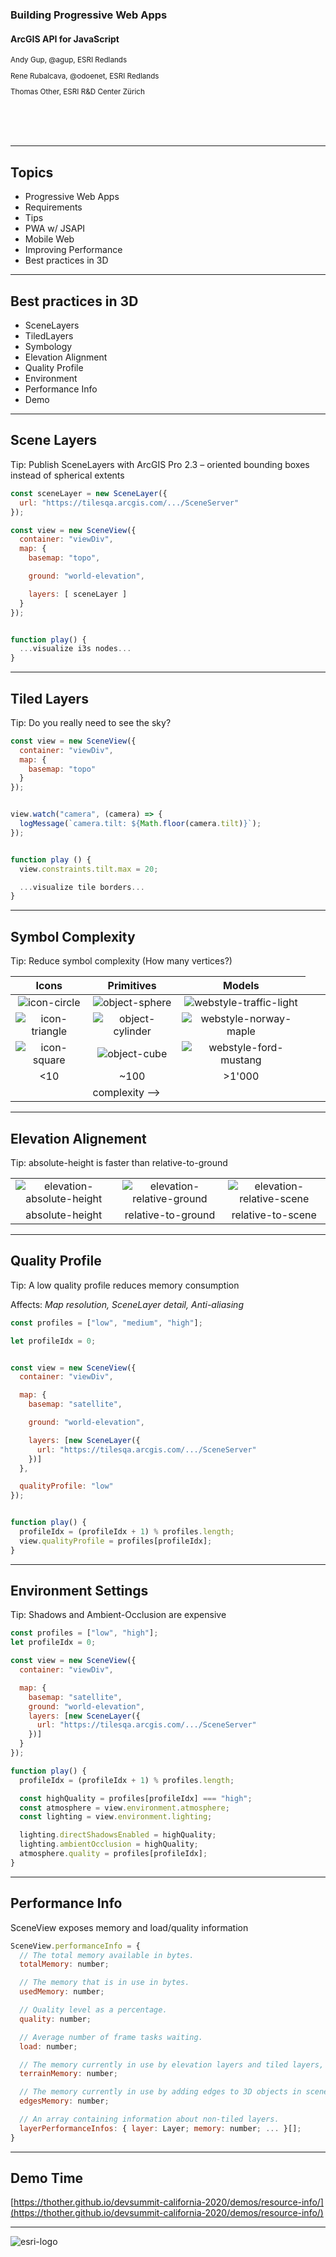 <!-- .slide: data-background="images/bg-1.png" -->

### Building Progressive Web Apps

#### ArcGIS API for JavaScript

<small>
  <p>Andy Gup, @agup, ESRI Redlands</p>
  <p>Rene Rubalcava, @odoenet​, ESRI Redlands</p>
  <p>Thomas Other, ESRI R&amp;D Center Z&uuml;rich</p>
</small>

<br/><br/><br/>

---

<!-- .slide: data-background="images/bg-4.png" -->

## Topics

- Progressive Web Apps
 - Requirements
 - Tips
 - PWA w/ JSAPI
- Mobile Web
 - Improving Performance​
 - Best practices in 3D​

---

<!-- .slide: data-background="images/bg-2.png" -->

## Best practices in 3D​

- SceneLayers
- TiledLayers
- Symbology
- Elevation Alignment
- Quality Profile
- Environment
- Performance Info
- Demo

---

<!-- .slide: data-background="images/bg-2.png" -->

## Scene Layers

Tip: Publish SceneLayers with ArcGIS Pro 2.3 – oriented bounding boxes instead of spherical extents


```js
const sceneLayer = new SceneLayer({
  url: "https://tilesqa.arcgis.com/.../SceneServer"
});

const view = new SceneView({
  container: "viewDiv",
  map: {
    basemap: "topo",

    ground: "world-elevation",

    layers: [ sceneLayer ]
  }
});


function play() {
  ...visualize i3s nodes...
}
```
<div id="i3s-nodevis" play="./snippets/i3s-nodevis.html"></div>

---

<!-- .slide: data-background="images/bg-2.png" -->

## Tiled Layers

Tip: Do you really need to see the sky?​

```js
const view = new SceneView({
  container: "viewDiv",
  map: {
    basemap: "topo"
  }
});


view.watch("camera", (camera) => {
  logMessage(`camera.tilt: ${Math.floor(camera.tilt)}`);
});


function play () {
  view.constraints.tilt.max = 20;

  ...visualize tile borders...
}

```
<div id="tile-bordervis" play="./snippets/tile-bordervis.html"></div>

---

<!-- .slide: data-background="images/bg-2.png" -->

## Symbol Complexity

Tip: Reduce symbol complexity (How many vertices?)

| Icons                                                 | Primitives                                                | Models |
|:-:                                                    |:-:                                                        |:-:|
| ![icon-circle](images/symbols3d-icon-circle.png)      | ![object-sphere](images/symbols3d-object-sphere.png)      | ![webstyle-traffic-light](images/webstyle-traffic-light.png) |
| ![icon-triangle](images/symbols3d-icon-triangle.png)  | ![object-cylinder](images/symbols3d-object-cylinder.png)  | ![webstyle-norway-maple](images/webstyle-norway-maple.png) |
| ![icon-square](images/symbols3d-icon-square.png)      | ![object-cube](images/symbols3d-object-cube.png)          | ![webstyle-ford-mustang](images/webstyle-ford-mustang.png) |
| <10                                                   | ~100                                                      | >1'000 |
|<td colspan=4>complexity &#x27f6;</td>

<div id="symbol-complexity" play="./snippets/symbol-complexity.html"></div>


---

<!-- .slide: data-background="images/bg-2.png" -->

## Elevation Alignement

Tip: absolute-height is faster than relative-to-ground​

| | | |
|:-:|:-:|:-:|
| ![elevation-absolute-height](images/elevation-absolute-height.png) | ![elevation-relative-ground](images/elevation-relative-ground.png) | ![elevation-relative-scene](images/elevation-relative-scene.png) |
| absolute-height | relative-to-ground | relative-to-scene |

---

<!-- .slide: data-background="images/bg-2.png" -->

## Quality Profile

Tip: A low quality profile reduces memory consumption

Affects: _Map resolution, SceneLayer detail, Anti-aliasing_

```js
const profiles = ["low", "medium", "high"];

let profileIdx = 0;


const view = new SceneView({
  container: "viewDiv",

  map: {
    basemap: "satellite",

    ground: "world-elevation",

    layers: [new SceneLayer({
      url: "https://tilesqa.arcgis.com/.../SceneServer"
    })]
  },

  qualityProfile: "low"
});


function play() {
  profileIdx = (profileIdx + 1) % profiles.length;
  view.qualityProfile = profiles[profileIdx];
}
```
<div id="quality-profile" play="./snippets/quality-profile.html"></div>


---

<!-- .slide: data-background="images/bg-2.png" -->

## Environment Settings

Tip: Shadows and Ambient-Occlusion are expensive​

```js
const profiles = ["low", "high"];
let profileIdx = 0;

const view = new SceneView({
  container: "viewDiv",

  map: {
    basemap: "satellite",
    ground: "world-elevation",
    layers: [new SceneLayer({
      url: "https://tilesqa.arcgis.com/.../SceneServer"
    })]
  }
});

function play() {
  profileIdx = (profileIdx + 1) % profiles.length;

  const highQuality = profiles[profileIdx] === "high";
  const atmosphere = view.environment.atmosphere;
  const lighting = view.environment.lighting;

  lighting.directShadowsEnabled = highQuality;
  lighting.ambientOcclusion = highQuality;
  atmosphere.quality = profiles[profileIdx];
}
```
<div id="environment-profile" play="./snippets/environment-profile.html"></div>

---


<!-- .slide: data-background="images/bg-2.png" -->

## Performance Info

SceneView exposes memory and load/quality information

```js
SceneView.performanceInfo = {
  // The total memory available in bytes.
  totalMemory: number;

  // The memory that is in use in bytes.
  usedMemory: number;

  // Quality level as a percentage.
  quality: number;

  // Average number of frame tasks waiting.
  load: number;

  // The memory currently in use by elevation layers and tiled layers, in bytes.
  terrainMemory: number;

  // The memory currently in use by adding edges to 3D objects in scene layers or extruded polygons, in bytes.
  edgesMemory: number;

  // An array containing information about non-tiled layers.
  layerPerformanceInfos: { layer: Layer; memory: number; ... }[];
}
```

---

<!-- .slide: data-background="images/bg-3.png" -->

## Demo Time

[https://thother.github.io/devsummit-california-2020/demos/resource-info/](https://thother.github.io/devsummit-california-2020/demos/resource-info/)

---

<!-- .slide: data-background="images/bg-4.png" -->

![esri-logo](images/esri-science-logo-white.png)
